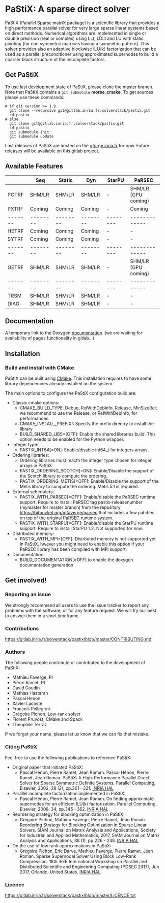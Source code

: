 PaStiX: A sparse direct solver
==============================

PaStiX (Parallel Sparse matriX package) is a scientific library that provides a
high performance parallel solver for very large sparse linear systems based on
direct methods.  Numerical algorithms are implemented in single or double
precision (real or complex) using LLt, LDLt and LU with static pivoting (for non
symmetric matrices having a symmetric pattern).  This solver provides also an
adaptive blockwise iLU(k) factorization that can be used as a parallel
preconditioner using approximated supernodes to build a coarser block structure
of the incomplete factors.

Get PaStiX
----------

To use last development state of PaStiX, please clone the master
branch. Note that PaStiX contains a `git submodule` **morse_cmake**.
To get sources please use these commands:

    # if git version >= 1.9
      git clone --recursive git@gitlab.inria.fr:solverstack/pastix.git
      cd pastix
    # else
      git clone git@gitlab.inria.fr:solverstack/pastix.git
      cd pastix
      git submodule init
      git submodule update

Last releases of PaStiX are hosted on the
[gforge.inria.fr](https://gforge.inria.fr/frs/?group_id=2884) for now.
Future releases will be available on this gitlab project.

Available Features
------------------

|       | Seq    | Static | Dyn    | StarPU | PaRSEC      |
|-------|--------|--------|--------|--------|-------------|
| POTRF | SHM/LR | SHM/LR | SHM/LR | -      | SHM/LR (GPU coming)|
| PXTRF | Coming | Coming | Coming | -      | Coming      |
|-------|--------|--------|--------|--------|-------------|
| HETRF | Coming | Coming | Coming | -      | -           |
| SYTRF | Coming | Coming | Coming | -      | -           |
|-------|--------|--------|--------|--------|-------------|
| GETRF | SHM/LR | SHM/LR | SHM/LR | -      | SHM/LR (GPU coming)|
|-------|--------|--------|--------|--------|-------------|
| TRSM  | SHM/LR | SHM/LR | SHM/LR | -      | -           |
| DIAG  | SHM/LR | SHM/LR | SHM/LR | -      | -           |


Documentation
-------------

A temporary link to the Doxygen [documentation](http://pastix.gforge.inria.fr/doxygen/html/group__pastix__users.html). (we are waiting for availability of pages functionality in gitlab...)

Installation
------------

### Build and install with CMake

PaStiX can be built using [CMake](https://cmake.org/). This
installation requires to have some library dependencies already
installed on the system.

The main options to configure the PaStiX configuration build are:
   * Classic cmake options:
       * CMAKE_BUILD_TYPE: Debug, RelWithDebInfo, Release, MinSizeRel; we recommend to use the Release, or RelWithDebInfo, for performances.
       * CMAKE_INSTALL_PREFIX!: Specify the prefix directry to install the library
       * BUILD_SHARED_LIBS=[OFF]: Enable the shared libraries build. This option needs to be enabled for the Python wrapper.
   * Integer type:
       * PASTIX_INT64[=ON]: Enable/disable int64_t for integers arrays.
   * Ordering libraries:
       * Ordering libraries must macth the integer type chosen for integer arrays in PaStiX
       * PASTIX_ORDERING_SCOTCH[=ON]: Enable/Disable the support of the Scotch library to compute the ordering.
       * PASTIX_ORDERING_METIS[=OFF]: Enable/Disable the support of the Metis library to compute the ordering. Metis 5.1 is required.
   * External schedulers:
       * PASTIX_WITH_PARSEC[=OFF]: Enable/disable the PaRSEC runtime support. Require to install PaRSEC tag pastix-releasenumber (mymaster for master branch) from the repository https://bitbucket.org/mfaverge/parsec that includes a few patches on top of the original PaRSEC runtime system.
       * PASTIX_WITH_STARPU[=OFF]: Enable/disable the StarPU runtime support. Require to install StarPU 1.2. Not supported for now.
   * Distributed memory:
       * PASTIX_WITH_MPI=[OFF]: Distrbuted memory is not supported yet in PaStiX, hwever you might need to enable this option if your PaRSEC library has been compiled with MPI support.
   * Documentation:
       * BUILD_DOCUMENTATION[=OFF] to enable the doxygen documentation generation


Get involved!
---------------------

### Reporting an issue

We strongly recommend all users to use the issue tracker to report any problems with the software, or for any feature request. We will try our best to answer them in a short timeframe.

### Contributions

https://gitlab.inria.fr/solverstack/pastix/blob/master/CONTRIBUTING.md

### Authors

The following people contribute or contributed to the development of PaStiX:
  * Mathieu Faverge, PI
  * Pierre Ramet, PI
  * David Goudin
  * Mathias Hastaran
  * Pascal Henon
  * Xavier Lacoste
  * François Pellegrini
  * Grégoire Pichon, Low-rank solver
  * Florent Pruvost, CMake and Spack
  * Theophile Terraz

If we forgot your name, please let us know that we can fix that mistake.

### Citing PaStiX

Feel free to use the following publications to reference PaStiX:

* Original paper that initiated PaStiX:
  - Pascal Hénon, Pierre Ramet, Jean Roman. Pascal Hénon, Pierre Ramet, Jean Roman. PaStiX: A High-Performance Parallel Direct Solver for Sparse Symmetric Definite Systems. Parallel Computing, Elsevier, 2002, 28 (2), pp.301--321. [INRIA HAL](https://hal.inria.fr/inria-00346017)
* Parallel incomplete factorization implemented in PaStiX:
  - Pascal Hénon, Pierre Ramet, Jean Roman. On finding approximate supernodes for an efficient ILU(k) factorization. Parallel Computing, Elsevier, 2008, 34, pp.345--362. [INRIA HAL](https://hal.inria.fr/inria-00346018)
* Reordering strategy for blocking optimization in PaStiX:
  - Grégoire Pichon, Mathieu Faverge, Pierre Ramet, Jean Roman. Reordering Strategy for Blocking Optimization in Sparse Linear Solvers. SIAM Journal on Matrix Analysis and Applications, Society for Industrial and Applied Mathematics, 2017, SIAM Journal on Matrix Analysis and Applications, 38 (1), pp.226 - 248. [INRIA HAL](https://hal.inria.fr/hal-01485507v2)
* On the use of low rank approximations in PaStiX:
  - Grégoire Pichon, Eric Darve, Mathieu Faverge, Pierre Ramet, Jean Roman. Sparse Supernodal Solver Using Block Low-Rank Compression. 18th IEEE International Workshop on Parallel and Distributed Scientific and Engineering Computing (PDSEC 2017), Jun 2017, Orlando, United States. [INRIA HAL](https://hal.inria.fr/hal-01502215)

### Licence

https://gitlab.inria.fr/solverstack/pastix/blob/master/LICENCE.txt
